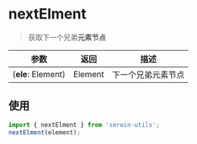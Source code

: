 # nextElment

> 获取下一个兄弟**元素节点**

| 参数               | 返回    | 描述               |
| ------------------ | ------- | ------------------ |
| (**ele**: Element) | Element | 下一个兄弟元素节点 |

## 使用

```js
import { nextElment } from 'serein-utils';
nextElment(element);
```
